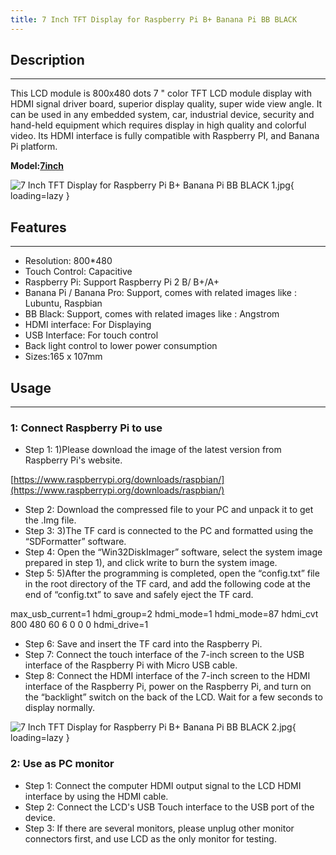 ```yaml
---
title: 7 Inch TFT Display for Raspberry Pi B+ Banana Pi BB BLACK
---
```


## Description
-----------

This LCD module is 800x480 dots 7 " color TFT LCD module display with HDMI signal driver board, superior display quality, super wide view angle. It can be used in any embedded system, car, industrial device, security and hand-held equipment which requires display in high quality and colorful video. Its HDMI interface is fully compatible with Raspberry PI, and Banana Pi platform.

**Model:[7inch](https://www.elecrow.com/7-inch-tft-display-for-raspberry-pi-b-banana-pi-bb-black-p-1460.html)**

![7 Inch TFT Display for Raspberry Pi B+ Banana Pi BB BLACK 1.jpg](https://wiki.elecrow.com/images/thumb/d/d3/7_Inch_TFT_Display_for_Raspberry_Pi_B%2B_Banana_Pi_BB_BLACK_1.jpg/600px-7_Inch_TFT_Display_for_Raspberry_Pi_B%2B_Banana_Pi_BB_BLACK_1.jpg){ loading=lazy }

## Features
--------

- Resolution: 800\*480
- Touch Control: Capacitive
- Raspberry Pi: Support Raspberry Pi 2 B/ B+/A+
- Banana Pi / Banana Pro: Support, comes with related images like : Lubuntu, Raspbian
- BB Black: Support, comes with related images like : Angstrom
- HDMI interface: For Displaying
- USB Interface: For touch control
- Back light control to lower power consumption
- Sizes:165 x 107mm

## Usage
-----

### **1: Connect Raspberry Pi to use**

- Step 1: 1)Please download the image of the latest version from Raspberry Pi's website.

[https://www.raspberrypi.org/downloads/raspbian/](https://www.raspberrypi.org/downloads/raspbian/)

- Step 2: Download the compressed file to your PC and unpack it to get the .Img file.
- Step 3: 3)The TF card is connected to the PC and formatted using the “SDFormatter” software.
- Step 4: Open the “Win32DiskImager” software, select the system image prepared in step 1), and click write to burn the system image.
- Step 5: 5)After the programming is completed, open the “config.txt” file in the root directory of the TF card, and add the following code at the end of “config.txt” to save and safely eject the TF card.

max\_usb\_current=1 hdmi\_group=2 hdmi\_mode=1 hdmi\_mode=87 hdmi\_cvt 800 480 60 6 0 0 0 hdmi\_drive=1

- Step 6: Save and insert the TF card into the Raspberry Pi.
- Step 7: Connect the touch interface of the 7-inch screen to the USB interface of the Raspberry Pi with Micro USB cable.
- Step 8: Connect the HDMI interface of the 7-inch screen to the HDMI interface of the Raspberry Pi, power on the Raspberry Pi, and turn on the “backlight” switch on the back of the LCD. Wait for a few seconds to display normally.

![7 Inch TFT Display for Raspberry Pi B+ Banana Pi BB BLACK 2.jpg](https://wiki.elecrow.com/images/thumb/9/9c/7_Inch_TFT_Display_for_Raspberry_Pi_B%2B_Banana_Pi_BB_BLACK_2.jpg/600px-7_Inch_TFT_Display_for_Raspberry_Pi_B%2B_Banana_Pi_BB_BLACK_2.jpg){ loading=lazy }

### **2: Use as PC monitor**

- Step 1: Connect the computer HDMI output signal to the LCD HDMI interface by using the HDMI cable.
- Step 2: Connect the LCD's USB Touch interface to the USB port of the device.
- Step 3: If there are several monitors, please unplug other monitor connectors first, and use LCD as the only monitor for testing.